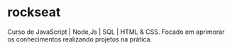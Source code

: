 # rockseat
 Curso de JavaScript | Node,Js | SQL | HTML & CSS. Focado em aprimorar os conhecimentos realizando projetos na prática.
